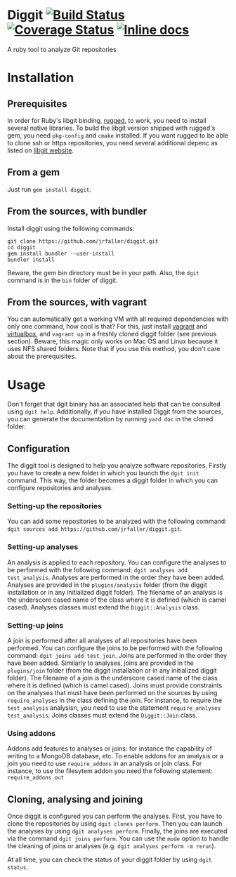 # Diggit [![Build Status](https://travis-ci.org/jrfaller/diggit.svg?branch=develop)](https://travis-ci.org/jrfaller/diggit) [![Coverage Status](https://coveralls.io/repos/jrfaller/diggit/badge.svg?branch=develop)](https://coveralls.io/r/jrfaller/diggit?branch=develop) [![Inline docs](http://inch-ci.org/github/jrfaller/diggit.svg?branch=develop)](http://inch-ci.org/github/jrfaller/diggit)

A ruby tool to analyze Git repositories

# Installation

## Prerequisites

In order for Ruby's libgit binding, [rugged](Pre-requisites), to work, you need to install several native libraries. To build the libgit version shipped with rugged's gem, you need `pkg-config` and `cmake` installed. If you want rugged to be able to clone ssh or https repositories, you need several additional depenc as listed on [libgit website](https://github.com/libgit2/libgit2#optional-dependencies).

## From a gem

Just run `gem install diggit`.

## From the sources, with bundler

Install diggit using the following commands:
```
git clone https://github.com/jrfaller/diggit.git
cd diggit
gem install bundler --user-install
bundler install
```
Beware, the gem bin directory must be in your path. Also, the `dgit` command is in the `bin` folder of diggit.

## From the sources, with vagrant

You can automatically get a working VM with all required dependencies with only one command, how cool is that? For this, just install [vagrant](https://www.vagrantup.com/) and [virtualbox](https://www.virtualbox.org/), and `vagrant up` in a freshly cloned diggit folder (see previous section). Beware, this magic only works on Mac OS and Linux because it uses NFS shared folders. Note that if you use this method, you don't care about the prerequisites.

# Usage

Don't forget that dgit binary has an associated help that can be consulted using `dgit help`. Additionally, if you have installed Diggit from the sources, you can generate the documentation by running `yard doc` in the cloned folder.

## Configuration

The diggit tool is designed to help you analyze software repositories. Firstly you have to create a new folder in which you launch the `dgit init` command. This way, the folder becomes a diggit folder in which you can configure repositories and analyses.

### Setting-up the repositories

You can add some repositories to be analyzed with the following command: `dgit sources add https://github.com/jrfaller/diggit.git`.

### Setting-up analyses

An analysis is applied to each repository. You can configure the analyses to be performed with the following command: `dgit analyses add test_analysis`. Analyses are performed in the order they have been added. Analyses are provided in the `plugins/analysis` folder (from the diggit installation or in any initialized diggit folder). The filename of an analysis is the underscore cased name of the class where it is defined (which is camel cased). Analyses classes must extend the `Diggit::Analysis` class.

### Setting-up joins

A join is performed after all analyses of all repositories have been performed. You can configure the joins to be performed with the following command: `dgit joins add test_join`. Joins are performed in the order they have been added. Similarly to analyses, joins are provided in the `plugins/join` folder (from the diggit installation or in any initialized diggit folder). The filename of a join is the underscore cased name of the class where it is defined (which is camel cased). Joins must provide constraints on the analyses that must have been performed on the sources by using `require_analyses` in the class defining the join. For instance, to require the `test_analysis` analysisn, you need to use the statement `require_analyses test_analysis`. Joins classes must extend the `Diggit::Join` class.

### Using addons

Addons add features to analyses or joins: for instance the capability of writing to a MongoDB database, etc. To enable addons for an analysis or a join you need to use `require_addons` in an analysis or join class. For instance, to use the filesytem addon you need the following statement: `require_addons out`

## Cloning, analysing and joining

Once diggit is configured you can perform the analyses. First, you have to clone the repositories by using `dgit clones perform`. Then you can launch the analyses by using `dgit analyses perform`. Finally, the joins are executed via the command `dgit joins perform`. You can use the `mode` option to handle the cleaning of joins or analyses (e.g. `dgit analyses perform -m rerun`).

At all time, you can check the status of your diggit folder by using `dgit status`.
